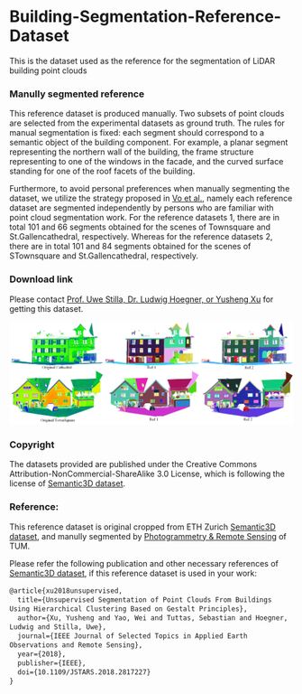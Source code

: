 # Building-Segmentation-Reference-Dataset
This is the dataset used as the reference for the segmentation of LiDAR building point clouds

### Manully segmented reference

This reference dataset is produced manually. Two subsets of point clouds are selected from the experimental datasets as ground truth. The rules for manual segmentation is fixed: each segment should correspond to a semantic object of the building component. For example, a planar segment representing the northern wall of the building, the frame structure representing to one of the windows in the facade, and the curved surface standing for one of the roof facets of the building.

Furthermore, to avoid personal preferences when manually segmenting the dataset, we utilize the strategy proposed in [Vo et al.](https://www.sciencedirect.com/science/article/pii/S0924271615000283), namely each reference dataset are segmented independently by persons who are familiar with point cloud segmentation work. For the reference datasets 1, there are in total 101 and 66 segments obtained for the scenes of Townsquare and St.Gallencathedral, respectively. Whereas for the reference datasets 2, there are in total 101 and 84 segments obtained for the scenes of STownsquare and St.Gallencathedral, respectively.

### Download link

Please contact [Prof. Uwe Stilla, Dr. Ludwig Hoegner, or Yusheng Xu](http://www.pf.bgu.tum.de/sta.html) for getting this dataset. 

![Illustration](/figure/Reference_BuildingSegmentation.png)

### Copyright
The datasets provided are published under the Creative Commons Attribution-NonCommercial-ShareAlike 3.0 License, which is following the license of [Semantic3D dataset](http://semantic3d.net/).

### Reference:

This reference dataset is original cropped from ETH Zurich [Semantic3D dataset](http://semantic3d.net/), and manully segmented by [Photogrammetry & Remote Sensing](http://www.pf.bgu.tum.de) of TUM.

Please refer the following publication and other necessary references of [Semantic3D dataset](http://semantic3d.net/), if this reference dataset is used in your work:

```
@article{xu2018unsupervised,
  title={Unsupervised Segmentation of Point Clouds From Buildings Using Hierarchical Clustering Based on Gestalt Principles},
  author={Xu, Yusheng and Yao, Wei and Tuttas, Sebastian and Hoegner, Ludwig and Stilla, Uwe},
  journal={IEEE Journal of Selected Topics in Applied Earth Observations and Remote Sensing},
  year={2018},
  publisher={IEEE},
  doi={10.1109/JSTARS.2018.2817227}
}
```
